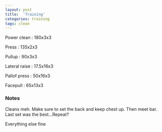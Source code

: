```yaml
---
layout: post
title:  'Training'
categories: training
tags: clean
---
```


Power clean  :  180x3x3

Press : 135x2x3

Pullup  :  90x3x3

Lateral raise : 17.5x16x3

Pallof press  : 50x16x3

Facepull  : 65x13x3

### Notes

Cleans meh. Make sure to set the back and keep chest up. Then meet bar. Last set was the best...Repeat?

Everything else fine
